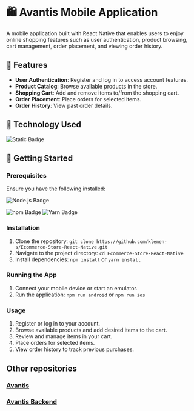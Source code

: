 # 🛍️ Avantis Mobile Application

A mobile application built with React Native that enables users to enjoy online shopping features such as user authentication, product browsing, cart management, order placement, and viewing order history.

## 🚀 Features

- **User Authentication**: Register and log in to access account features.
- **Product Catalog**: Browse available products in the store.
- **Shopping Cart**: Add and remove items to/from the shopping cart.
- **Order Placement**: Place orders for selected items.
- **Order History**: View past order details.

## 📱 Technology Used

![Static Badge](https://img.shields.io/badge/React--Native-61DBFB?style=for-the-badge&logo=React&labelColor=black)

## 🏁 Getting Started

### Prerequisites

Ensure you have the following installed:

![Node.js Badge](https://img.shields.io/badge/Node.js-393?logo=nodedotjs&logoColor=fff&style=for-the-badge)

![npm Badge](https://img.shields.io/badge/npm-CB3837?logo=npm&logoColor=fff&style=for-the-badge)
![Yarn Badge](https://img.shields.io/badge/Yarn-2C8EBB?logo=yarn&logoColor=fff&style=for-the-badge)


### Installation

1. Clone the repository: `git clone https://github.com/klemen-s/Ecommerce-Store-React-Native.git`
2. Navigate to the project directory: `cd Ecommerce-Store-React-Native`
3. Install dependencies: `npm install` or `yarn install`

### Running the App

1. Connect your mobile device or start an emulator.
2. Run the application: `npm run android` or `npm run ios`

### Usage

1. Register or log in to your account.
2. Browse available products and add desired items to the cart.
3. Review and manage items in your cart.
4. Place orders for selected items.
5. View order history to track previous purchases.

## Other repositories
### [Avantis](https://github.com/klemen-s/Avantis.git)
### [Avantis Backend](https://github.com/klemen-s/Avantis-BE.git)
